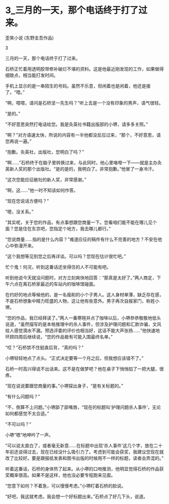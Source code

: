 # 3_三月的一天，那个电话终于打了过来。

歪笑小说 (东野圭吾作品)

3

三月的一天，那个电话终于打了过来。

石桥正忙着用透明胶带修补破烂不堪的资料。这是他最近刚发现的工作，如果做得细致点，相当能打发时间。

手机上显示的是一串陌生的号码。虽然不乐意，但闲着也是闲着，他还是接了。“喂。”

“啊，喂喂，请问是石桥坚一先生吗？”听上去是一个没有印象的男声，语气很轻。

“是的。”

“不好意思突然打电话给您。我是灸英社书籍出版部的小堺，请多多关照。”

“啊？”对方语速太快，所说的内容有一半他都没反应过来，“那个，不好意思，请您再说一遍。”

“抱歉。灸英社，出版社，您明白了吗？”

“啊……”石桥终于在脑子里转换过来，与此同时，他心里咯噔一下——就是主办灸英新人奖的那个出版社。“是的是的，我明白了。非常抱歉。”他冒了一身冷汗。

“这次您能应征敝社的新人奖，非常感谢。”

“啊，这……”他一时不知该如何作答。

“现在您说话方便吗？”

“嗯，没关系。”

“其实呢，关于您的作品，有点事想跟您商量一下。您看咱们能不能在哪儿见个面？您是住在东京吧，您指定个地方，我去哪儿都行。”

“您说商量……指的是什么内容？”难道应征的稿件有什么不完善的地方？不安在他心中弥漫开来。

“这个我想等见到您之后再详谈。可以吗？您现在估计很忙吧。”

忙个鬼！何况，听到这番话还坐得住的人不可能有吧。

听到他说今天就没问题时，对方立刻爽快地回答：“那真是太好了。”两人商定，下午六点在离石桥家最近的车站内的咖啡馆碰面。

在约好的地点等候他的，是一名瘦削的小个子男人。这人身材单薄，缺乏存在感，不是石桥想象中精力旺盛的人物，这让他有些意外。男子再次自报家门，称姓小堺。

“您的作品，我已经拜读了。”两人一番寒暄并点了咖啡以后，小堺恭恭敬敬地低头说道，“虽然描写的是本格推理中的杀人事件，但涉及护理问题和汇款诈骗，文风给人感觉滴水不漏。预选评委的评价也相当好，这话不能大声张扬……”他快速地环顾四周后继续说，“您的作品极有可能入围最终名单。”

“哎？”石桥禁不住挺直后背，“真的吗？”

小堺轻轻地点了点头。“正式决定要等一个月之后，但我想应该错不了。”

石桥一时高兴得说不出话来。这不是在做梦吧？他在桌子下悄悄掐了一把大腿，很疼。

“现在说说要跟您商量的事。”小堺探出身子，“是有关标题的。”

“有什么问题吗？”

“不，倒算不上问题。”小堺舔了舔嘴唇，“现在的标题叫‘护理问题杀人事件’，无论如何都感觉不太合适。”

“不可以吗？”

小堺“嗯”地呻吟了一声。

“可以说太直白了，或者毫无新意……在标题中出现‘杀人事件’这几个字，放在二十年前还说得过去，现在已经没什么吸引力了。考虑到可能会获奖，我建议您现在就改了比较好。要是跟报纸发表和图书出版的时候用不一样的标题，读者会弄混的。”

听着这番话，石桥的身体热了起来。从小堺的口吻推测，他明显觉得石桥的作品获奖概率很高。如果不是这样，他也没必要专程跑来见面。

“您意下如何？不着急，可以慢慢考虑。”小堺盯着石桥的脸说。

“好吧，我这就考虑。我会想一个好标题出来。”石桥点了好几下头，说道。